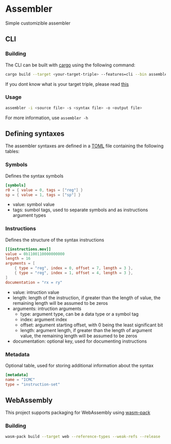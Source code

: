# Assembler
Simple customizible assembler

## CLI
### Building
The CLI can be built with [cargo](https://www.rust-lang.org/tools/install) using the following command:
```sh
cargo build --target <your-target-triple> --features=cli --bin assembler
```
If you dont know what is your target triple, please read [this](https://doc.rust-lang.org/cargo/appendix/glossary.html#target)

### Usage
```sh 
assembler -i <source file> -s <syntax file> -o <output file>
```
For more information, use `assembler -h`

## Defining syntaxes
The assembler syntaxes are defined in a [TOML](https://toml.io/) file containing the following tables:

### Symbols
Defines the syntax symbols
```toml
[symbols]
r0 = { value = 0, tags = ["reg"] }
sp = { value = 1, tags = ["sp"] }
```
- value: symbol value
- tags: sumbol tags, used to separate symbols and as instructions argument types

### Instructions
Defines the structure of the syntax instructions
```toml
[[instructions.mov]]
value = 0b1100110000000000
length = 16
arguments = [
    { type = "reg", index = 0, offset = 7, length = 3 },
    { type = "reg", index = 1, offset = 4, length = 3 },
]
documentation = "rx = ry"
```
- value: intruction value
- length: length of the instruction, if greater than the length of value, the remaining length will be assumed to be zeros
- arguments: intruction arguments
  - type: argument type, can be a data type or a symbol tag
  - index: argument index
  - offset: argument starting offset, with 0 being the least significant bit
  - length: argument length, if greater than the length of argument value, the remaining length will be assumed to be zeros
- documentation: optional key, used for documenting instructions

### Metadata
Optional table, used for storing additional information about the syntax
```toml
[metadata]
name = "ICMC"
type = "instruction-set"
```
## WebAssembly
This project supports packaging for WebAssembly using [wasm-pack](https://github.com/rustwasm/wasm-pack)

### Building
```sh
wasm-pack build --target web --reference-types --weak-refs --release
```
